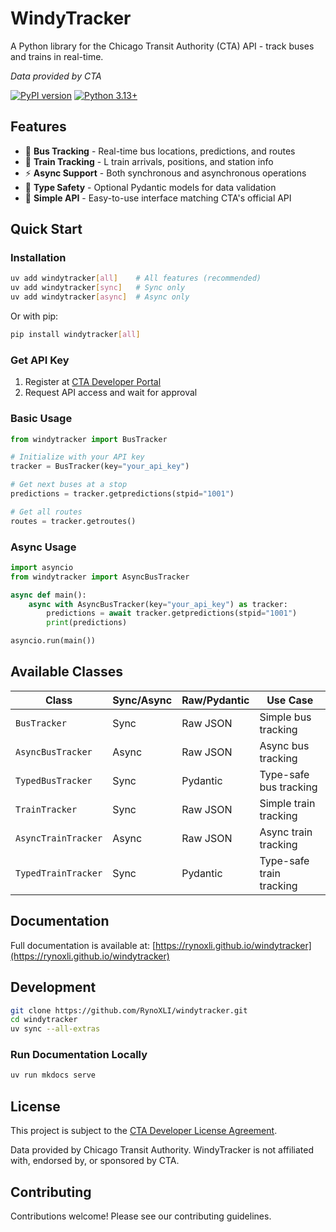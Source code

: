 # WindyTracker

A Python library for the Chicago Transit Authority (CTA) API - track buses and trains in real-time.

*Data provided by CTA*

[![PyPI version](https://badge.fury.io/py/windytracker.svg)](https://badge.fury.io/py/windytracker)
[![Python 3.13+](https://img.shields.io/badge/python-3.13+-blue.svg)](https://www.python.org/downloads/)

## Features

- 🚌 **Bus Tracking** - Real-time bus locations, predictions, and routes
- 🚊 **Train Tracking** - L train arrivals, positions, and station info
- ⚡ **Async Support** - Both synchronous and asynchronous operations
- 📝 **Type Safety** - Optional Pydantic models for data validation
- 🔧 **Simple API** - Easy-to-use interface matching CTA's official API

## Quick Start

### Installation

```bash
uv add windytracker[all]    # All features (recommended)
uv add windytracker[sync]   # Sync only
uv add windytracker[async]  # Async only
```

Or with pip:
```bash
pip install windytracker[all]
```

### Get API Key

1. Register at [CTA Developer Portal](https://www.transitchicago.com/developers/)
2. Request API access and wait for approval

### Basic Usage

```python
from windytracker import BusTracker

# Initialize with your API key
tracker = BusTracker(key="your_api_key")

# Get next buses at a stop
predictions = tracker.getpredictions(stpid="1001")

# Get all routes
routes = tracker.getroutes()
```

### Async Usage

```python
import asyncio
from windytracker import AsyncBusTracker

async def main():
    async with AsyncBusTracker(key="your_api_key") as tracker:
        predictions = await tracker.getpredictions(stpid="1001")
        print(predictions)

asyncio.run(main())
```

## Available Classes

| Class | Sync/Async | Raw/Pydantic | Use Case |
|-------|------------|--------------|----------|
| `BusTracker` | Sync | Raw JSON | Simple bus tracking |
| `AsyncBusTracker` | Async | Raw JSON | Async bus tracking |
| `TypedBusTracker` | Sync | Pydantic | Type-safe bus tracking |
| `TrainTracker` | Sync | Raw JSON | Simple train tracking |
| `AsyncTrainTracker` | Async | Raw JSON | Async train tracking |
| `TypedTrainTracker` | Sync | Pydantic | Type-safe train tracking |

## Documentation

Full documentation is available at: [https://rynoxli.github.io/windytracker](https://rynoxli.github.io/windytracker)

## Development

```bash
git clone https://github.com/RynoXLI/windytracker.git
cd windytracker
uv sync --all-extras
```

### Run Documentation Locally

```bash
uv run mkdocs serve
```

## License

This project is subject to the [CTA Developer License Agreement](https://www.transitchicago.com/developers/).

Data provided by Chicago Transit Authority. WindyTracker is not affiliated with, endorsed by, or sponsored by CTA.

## Contributing

Contributions welcome! Please see our contributing guidelines.
